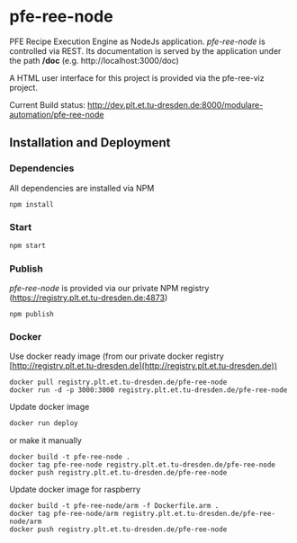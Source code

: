# pfe-ree-node

PFE Recipe Execution Engine as NodeJs application.  *pfe-ree-node* is controlled via REST. Its documentation is served by the application under the path **/doc** (e.g. http://localhost:3000/doc)

A HTML user interface for this project is provided via the pfe-ree-viz project.

Current Build status: http://dev.plt.et.tu-dresden.de:8000/modulare-automation/pfe-ree-node


## Installation and Deployment
### Dependencies
All dependencies are installed via NPM
```
npm install
```

### Start
```bash
npm start
```

### Publish
*pfe-ree-node* is provided via our private NPM registry (https://registry.plt.et.tu-dresden.de:4873)
```
npm publish
``` 


### Docker

Use docker ready image (from our private docker registry [http://registry.plt.et.tu-dresden.de](http://registry.plt.et.tu-dresden.de))
```
docker pull registry.plt.et.tu-dresden.de/pfe-ree-node
docker run -d -p 3000:3000 registry.plt.et.tu-dresden.de/pfe-ree-node
```

Update docker image
```bash
docker run deploy
```
or make it manually
```
docker build -t pfe-ree-node .
docker tag pfe-ree-node registry.plt.et.tu-dresden.de/pfe-ree-node
docker push registry.plt.et.tu-dresden.de/pfe-ree-node 
```

Update docker image for raspberry
```
docker build -t pfe-ree-node/arm -f Dockerfile.arm .
docker tag pfe-ree-node/arm registry.plt.et.tu-dresden.de/pfe-ree-node/arm
docker push registry.plt.et.tu-dresden.de/pfe-ree-node 
```


